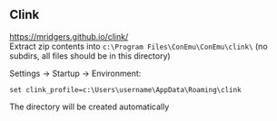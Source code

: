 ## Clink
https://mridgers.github.io/clink/  
Extract zip contents into `c:\Program Files\ConEmu\ConEmu\clink\` (no subdirs, all files should be in this directory)

Settings -> Startup -> Environment: 
```
set clink_profile=c:\Users\username\AppData\Roaming\clink
```
The directory will be created automatically
